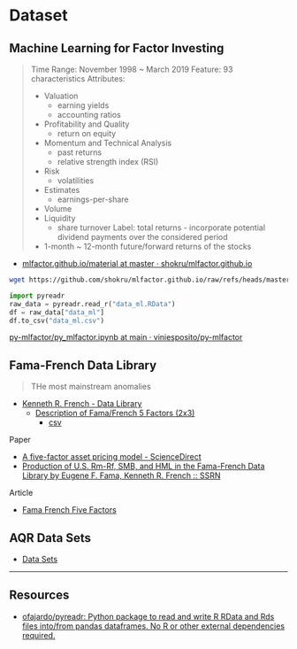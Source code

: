 # Dataset

## Machine Learning for Factor Investing

> Time Range: November 1998 ~ March 2019
> Feature: 93 characteristics
> Attributes:
> - Valuation
>   - earning yields
>   - accounting ratios
> - Profitability and Quality
>   - return on equity
> - Momentum and Technical Analysis
>   - past returns
>   - relative strength index (RSI)
> - Risk
>   - volatilities
> - Estimates
>   - earnings-per-share
> - Volume
> - Liquidity
>   - share turnover
> Label: total returns - incorporate potential dividend payments over the considered period
> - 1-month ~ 12-month future/forward returns of the stocks

- [mlfactor.github.io/material at master · shokru/mlfactor.github.io](https://github.com/shokru/mlfactor.github.io/tree/master/material)

```bash
wget https://github.com/shokru/mlfactor.github.io/raw/refs/heads/master/material/data_ml.RData
```

```python
import pyreadr
raw_data = pyreadr.read_r("data_ml.RData")
df = raw_data["data_ml"]
df.to_csv("data_ml.csv")
```

[py-mlfactor/py_mlfactor.ipynb at main · viniesposito/py-mlfactor](https://github.com/viniesposito/py-mlfactor/blob/main/py_mlfactor.ipynb)

## Fama-French Data Library

> THe most mainstream anomalies

- [Kenneth R. French - Data Library](https://mba.tuck.dartmouth.edu/pages/faculty/ken.french/data_library.html)
  - [Description of Fama/French 5 Factors (2x3)](https://mba.tuck.dartmouth.edu/pages/faculty/ken.french/Data_Library/f-f_5_factors_2x3.html)
    - [csv](https://mba.tuck.dartmouth.edu/pages/faculty/ken.french/ftp/F-F_Research_Data_5_Factors_2x3_CSV.zip)

Paper

- [A five-factor asset pricing model - ScienceDirect](https://www.sciencedirect.com/science/article/abs/pii/S0304405X14002323)
- [Production of U.S. Rm-Rf, SMB, and HML in the Fama-French Data Library by Eugene F. Fama, Kenneth R. French :: SSRN](https://papers.ssrn.com/sol3/papers.cfm?abstract_id=4629613)

Article

- [Fama French Five Factors](https://www.quantconnect.com/research/15262/fama-french-five-factors/p1)

## AQR Data Sets

- [Data Sets](https://www.aqr.com/Insights/Datasets)

---

## Resources

- [ofajardo/pyreadr: Python package to read and write R RData and Rds files into/from pandas dataframes. No R or other external dependencies required.](https://github.com/ofajardo/pyreadr)
